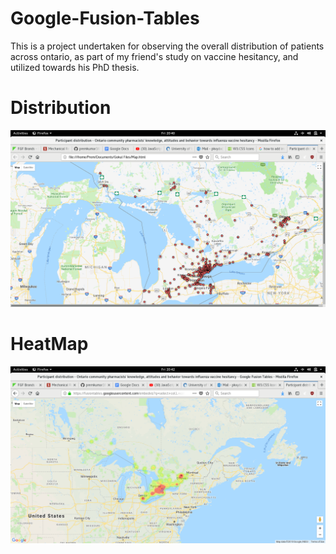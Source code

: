 # Google-Fusion-Tables

This is a project undertaken for observing the overall distribution of patients across ontario, as part of my friend's study on vaccine hesitancy, and utilized towards his PhD thesis.


# Distribution
![Distribution](Distribution.png)

# HeatMap
![Heat-Map-Large](HeatMap1.png)

